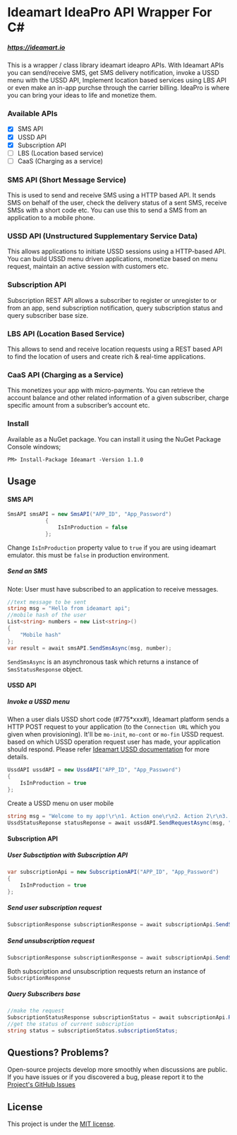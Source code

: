 # Ideamart IdeaPro API Wrapper For C#
##### https://ideamart.io
This is a wrapper / class library ideamart ideapro APIs. With Ideamart APIs you can send/receive SMS, get SMS delivery notification, invoke a USSD menu with the USSD API, Implement location based services using LBS API or even make an in-app purchse through the carrier billing. IdeaPro is where you can bring your ideas to life and monetize them. 

### Available APIs
- [x] SMS API
- [x] USSD API
- [x] Subscription API
- [ ] LBS (Location based service)
- [ ] CaaS (Charging as a service)

### SMS API (Short Message Service)
This is used to send and receive SMS using a HTTP based API. It sends SMS on behalf of the user, check the delivery status of a sent SMS, receive SMSs with a short code etc. 
You can use this to send a SMS from an application to a mobile phone.

### USSD API (Unstructured Supplementary Service Data)
This allows applications to initiate USSD sessions using a HTTP-based API. You can build USSD menu driven applications, monetize based on menu request, maintain an active session with customers etc.

### Subscription API
Subscription REST API allows a subscriber to register or unregister to or from an app, send subscription notification, query subscription status and query subscriber base size.

### LBS API (Location Based Service)
This allows to send and receive location requests using a REST based API to find the location of users and create rich & real-time applications. 

### CaaS API (Charging as a Service)
This monetizes your app with micro-payments. You can retrieve the account balance and other related information of a given subscriber, charge specific amount from a subscriber’s account etc.

### Install
Available as a NuGet package. You can install it using the NuGet Package Console windows;
```
PM> Install-Package Ideamart -Version 1.1.0
```

## Usage
#### SMS API
```c#
SmsAPI smsAPI = new SmsAPI("APP_ID", "App_Password")
            {
                IsInProduction = false
            };
```
Change `IsInProduction` property value to `true` if you  are using ideamart emulator. this must be `false` in production environment.

##### Send an SMS
Note: User must have subscribed to an application to receive messages. 
```c#
//text message to be sent
string msg = "Hello from ideamart api";
//mobile hash of the user
List<string> numbers = new List<string>()
{
    "Mobile hash"
};
var result = await smsAPI.SendSmsAsync(msg, number);
```
`SendSmsAsync` is an asynchronous task which returns a instance of `SmsStatusResponse` object. 

#### USSD API
##### Invoke a USSD menu
When a user dials USSD short code (#775*xxx#), Ideamart platform sends a HTTP POST request to your application (to the `Connection URL` which you given when provisioning). It'll be `mo-init`, `mo-cont` or `mo-fin` USSD request. based on which USSD operation request user has made, your application should respond. Please refer [Ideamart USSD documentation](http://www.ideamart.lk/web/idea-pro/documentation/idea-pro/ussd-api/) for more details.
```c#
UssdAPI ussdAPI = new UssdAPI("APP_ID", "App_Password")
{
    IsInProduction = true
};
```
Create a USSD menu on user mobile
```c#
string msg = "Welcome to my app!\r\n1. Action one\r\n2. Action 2\r\n3. Action three";
UssdStatusReponse statusReponse = await ussdAPI.SendRequestAsync(msg, "SessionID", UssdAPI.UssdOperation.mt_cont, "MobileHash");
```

#### Subscription API
##### User Subsctiption with Subscription API
```c#
var subscriptionApi = new SubscriptionAPI("APP_ID", "App_Password")
{
    IsInProduction = true
};
```

##### Send user subscription request
```c#
SubscriptionResponse subscriptionResponse = await subscriptionApi.SendSubscriptionRequestAsync("Mobile_Hash", SubscriptionAPI.SubscriptionAction.Subscribe);
```

##### Send unsubscription request
```c#
SubscriptionResponse subscriptionResponse = await subscriptionApi.SendSubscriptionRequestAsync("Mobile_Hash", SubscriptionAPI.SubscriptionAction.Unsubscribe);
```
Both subscription and unsubscription requests return an instance of `SubscriptionResponse`

##### Query Subscribers base
```c#
//make the request
SubscriptionStatusResponse subscriptionStatus = await subscriptionApi.RequestSubscriptionStatusAsync("Mobile_Hash");
//get the status of current subscription
string status = subscriptionStatus.subscriptionStatus;
```

## Questions? Problems?
Open-source projects develop more smoothly when discussions are public.
If you have issues or if you discovered a bug, please report it to the [Project's GitHub Issues](https://github.com/nanosoftlk/Ideamart/issues)

## License
This project is under the [MIT license](http://www.opensource.org/licenses/MIT).
